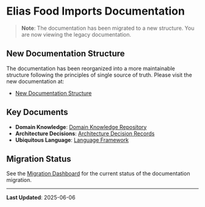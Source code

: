 # Elias Food Imports Documentation

> **Note**: The documentation has been migrated to a new structure. You are now viewing the legacy documentation.

## New Documentation Structure

The documentation has been reorganized into a more maintainable structure following the principles of single source of truth. Please visit the new documentation at:

- [New Documentation Structure](/DDD_Artefacts/docs/v2/README.md)

## Key Documents

- **Domain Knowledge**: [Domain Knowledge Repository](/DDD_Artefacts/docs/v2/domain-knowledge/README.md)
- **Architecture Decisions**: [Architecture Decision Records](/DDD_Artefacts/docs/v2/adr/README.md)
- **Ubiquitous Language**: [Language Framework](/DDD_Artefacts/docs/v2/ubiquitous-language/README.md)

## Migration Status

See the [Migration Dashboard](/DDD_Artefacts/docs/v2/MIGRATION.md) for the current status of the documentation migration.

---

**Last Updated**: 2025-06-06

